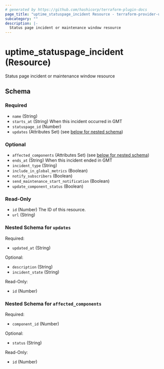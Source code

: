 ```yaml
---
# generated by https://github.com/hashicorp/terraform-plugin-docs
page_title: "uptime_statuspage_incident Resource - terraform-provider-uptime"
subcategory: ""
description: |-
  Status page incident or maintenance window resource
---
```


# uptime_statuspage_incident (Resource)

Status page incident or maintenance window resource



<!-- schema generated by tfplugindocs -->
## Schema

### Required

- `name` (String)
- `starts_at` (String) When this incident occurred in GMT
- `statuspage_id` (Number)
- `updates` (Attributes Set) (see [below for nested schema](#nestedatt--updates))

### Optional

- `affected_components` (Attributes Set) (see [below for nested schema](#nestedatt--affected_components))
- `ends_at` (String) When this incident ended in GMT
- `incident_type` (String)
- `include_in_global_metrics` (Boolean)
- `notify_subscribers` (Boolean)
- `send_maintenance_start_notification` (Boolean)
- `update_component_status` (Boolean)

### Read-Only

- `id` (Number) The ID of this resource.
- `url` (String)

<a id="nestedatt--updates"></a>
### Nested Schema for `updates`

Required:

- `updated_at` (String)

Optional:

- `description` (String)
- `incident_state` (String)

Read-Only:

- `id` (Number)


<a id="nestedatt--affected_components"></a>
### Nested Schema for `affected_components`

Required:

- `component_id` (Number)

Optional:

- `status` (String)

Read-Only:

- `id` (Number)


